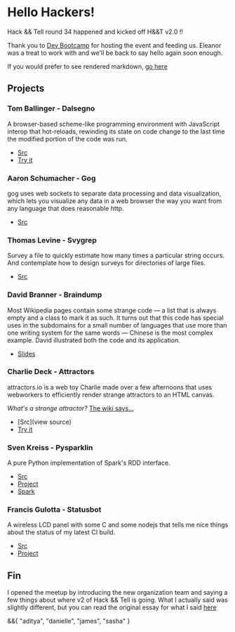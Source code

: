 # Hello Hackers!

Hack && Tell round 34 happened and kicked off H&&T v2.0 !!

Thank you to [Dev Bootcamp](http://devbootcamp.com/) for hosting the event and feeding us. Eleanor was a treat to work with and we'll be back to say hello again soon enough.

If you would prefer to see rendered markdown, [go here](https://gist.github.com/jmsdnns/a703f2a1da48d98a9db8)

## Projects

### Tom Ballinger - Dalsegno

A browser-based scheme-like programming environment with JavaScript interop that hot-reloads, rewinding its state on code change to the last time the modified portion of the code was run.

* [Src](https://github.com/thomasballinger/dalsegno)
* [Try it](http://dalsegno.ballingt.com/)

### Aaron Schumacher - Gog

gog uses web sockets to separate data processing and data visualization, which lets you visualize any data in a web browser the way you want from any language that does reasonable http.

* [Src](https://github.com/ajschumacher/gog)

### Thomas Levine - Svygrep

Survey a file to quickly estimate how many times a particular string occurs. And contemplate how to design surveys for directories of large files.

* [Src](http://dada.pink/svygrep/R/svygrep.R)

### David Branner - Braindump

Most Wikipedia pages contain some strange code — a list that is always empty and a class to mark it as such. It turns out that this code has special uses in the subdomains for a small number of languages that use more than one writing system for the same words — Chinese is the most complex example. David illustrated both the code and its application.

* [Slides](https://gist.github.com/DataBranner/5d36aafb7d914155feaa)

### Charlie Deck - Attractors

attractors.io is a web toy Charlie made over a few afternoons that uses webworkers to efficiently render strange attractors to an HTML canvas.

_What's a strange attractor?_ [The wiki says...](https://en.wikipedia.org/wiki/Attractor)

* [Src](view source)
* [Try it](http://attractors.io)

### Sven Kreiss - Pysparklin

A pure Python implementation of Spark's RDD interface. 

* [Src](https://github.com/svenkreiss/pysparkling)
* [Project](http://pysparkling.trivial.io/v0.3/)
* [Spark](https://spark.apache.org/)

### Francis Gulotta - Statusbot

A wireless LCD panel with some C and some nodejs that tells me nice things about the status of my latest CI build.

* [Src](https://github.com/wizarddevelopment/statusbot)
* [Project](www.wizard.codes/wizard-development-statusbot/)

## Fin

I opened the meetup by introducing the new organization team and saying a few things about where v2 of Hack && Tell is going. What I actually said was slightly different, but you can read the original essay for what I said [here](http://jmsdnns.com/2015/08/28/hack-tell-v2-0/)

&&{ "aditya", "danielle", "james", "sasha" }
